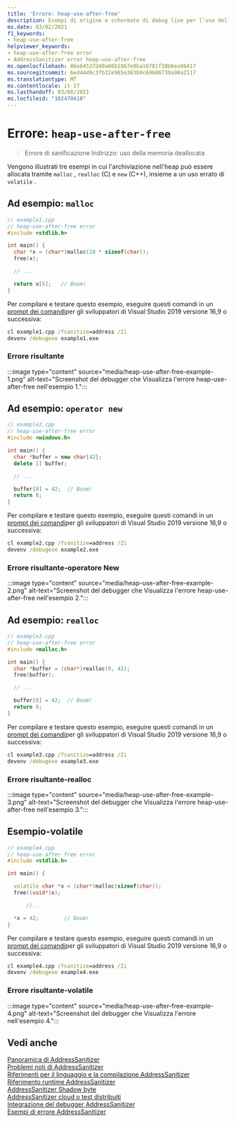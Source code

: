 ```yaml
---
title: 'Errore: heap-use-after-free'
description: Esempi di origine e schermate di debug live per l'uso dell'heap dopo gli errori disponibili.
ms.date: 03/02/2021
f1_keywords:
- heap-use-after-free
helpviewer_keywords:
- heap-use-after-free error
- AddressSanitizer error heap-use-after-free
ms.openlocfilehash: 86e64537d40a86b1867e9ba16781f10b6ea9b417
ms.sourcegitcommit: 6ed44d9c3fb32e965e363b9c69686739a90a2117
ms.translationtype: MT
ms.contentlocale: it-IT
ms.lasthandoff: 03/08/2021
ms.locfileid: "102470410"
---
```

# <a name="error-heap-use-after-free"></a>Errore: `heap-use-after-free`

> Errore di sanificazione Indirizzo: uso della memoria deallocata

Vengono illustrati tre esempi in cui l'archiviazione nell'heap può essere allocata tramite `malloc` , `realloc` (C) e `new` (C++), insieme a un uso errato di `volatile` .

## <a name="example---malloc"></a>Ad esempio: `malloc`

```cpp
// example1.cpp
// heap-use-after-free error
#include <stdlib.h>

int main() {
  char *x = (char*)malloc(10 * sizeof(char));
  free(x);

  // ...

  return x[5];   // Boom!
}
```

Per compilare e testare questo esempio, eseguire questi comandi in un [prompt dei comandi](../build/building-on-the-command-line.md#developer_command_prompt_shortcuts)per gli sviluppatori di Visual Studio 2019 versione 16,9 o successiva:

```cmd
cl example1.cpp /fsanitize=address /Zi
devenv /debugexe example1.exe
```

### <a name="resulting-error"></a>Errore risultante

:::image type="content" source="media/heap-use-after-free-example-1.png" alt-text="Screenshot del debugger che Visualizza l'errore heap-use-after-free nell'esempio 1.":::

## <a name="example---operator-new"></a>Ad esempio: `operator new`

```cpp
// example2.cpp
// heap-use-after-free error
#include <windows.h>

int main() {
  char *buffer = new char[42];
  delete [] buffer;

  // ...

  buffer[0] = 42;  // Boom!
  return 0;
}
```

Per compilare e testare questo esempio, eseguire questi comandi in un [prompt dei comandi](../build/building-on-the-command-line.md#developer_command_prompt_shortcuts)per gli sviluppatori di Visual Studio 2019 versione 16,9 o successiva:

```cmd
cl example2.cpp /fsanitize=address /Zi
devenv /debugexe example2.exe
```

### <a name="resulting-error---operator-new"></a>Errore risultante-operatore New

:::image type="content" source="media/heap-use-after-free-example-2.png" alt-text="Screenshot del debugger che Visualizza l'errore heap-use-after-free nell'esempio 2.":::

## <a name="example---realloc"></a>Ad esempio: `realloc`

```cpp
// example3.cpp
// heap-use-after-free error
#include <malloc.h>

int main() {
  char *buffer = (char*)realloc(0, 42);
  free(buffer);

  // ...

  buffer[0] = 42;  // Boom!
  return 0;
}
```

Per compilare e testare questo esempio, eseguire questi comandi in un [prompt dei comandi](../build/building-on-the-command-line.md#developer_command_prompt_shortcuts)per gli sviluppatori di Visual Studio 2019 versione 16,9 o successiva:

```cmd
cl example3.cpp /fsanitize=address /Zi
devenv /debugexe example3.exe
```

### <a name="resulting-error---realloc"></a>Errore risultante-realloc

:::image type="content" source="media/heap-use-after-free-example-3.png" alt-text="Screenshot del debugger che Visualizza l'errore heap-use-after-free nell'esempio 3.":::

## <a name="example---volatile"></a>Esempio-volatile

```cpp
// example4.cpp
// heap-use-after-free error
#include <stdlib.h>

int main() {

  volatile char *x = (char*)malloc(sizeof(char));
  free((void*)x);

      //...

  *x = 42;        // Boom!
}
```

Per compilare e testare questo esempio, eseguire questi comandi in un [prompt dei comandi](../build/building-on-the-command-line.md#developer_command_prompt_shortcuts)per gli sviluppatori di Visual Studio 2019 versione 16,9 o successiva:

```cmd
cl example4.cpp /fsanitize=address /Zi
devenv /debugexe example4.exe
```

### <a name="resulting-error---volatile"></a>Errore risultante-volatile

:::image type="content" source="media/heap-use-after-free-example-4.png" alt-text="Screenshot del debugger che Visualizza l'errore nell'esempio 4.":::

## <a name="see-also"></a>Vedi anche

[Panoramica di AddressSanitizer](./asan.md)\
[Problemi noti di AddressSanitizer](./asan-known-issues.md)\
[Riferimenti per il linguaggio e la compilazione AddressSanitizer](./asan-building.md)\
[Riferimento runtime AddressSanitizer](./asan-runtime.md)\
[AddressSanitizer Shadow byte](./asan-shadow-bytes.md)\
[AddressSanitizer cloud o test distribuiti](./asan-offline-crash-dumps.md)\
[Integrazione del debugger AddressSanitizer](./asan-debugger-integration.md)\
[Esempi di errore AddressSanitizer](./asan-error-examples.md)
